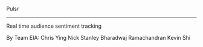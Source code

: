 Pulsr

---

Real time audience sentiment tracking

By Team EIA:
Chris Ying
Nick Stanley
Bharadwaj Ramachandran
Kevin Shi
